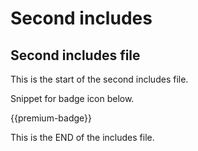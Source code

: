 # Second includes

## Second includes file

This is the start of the second includes file. 

Snippet for badge icon below.

{{premium-badge}}

This is the END of the includes file.
